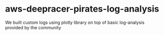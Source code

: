 # aws-deepracer-pirates-log-analysis
We built custom logs using plotly library on top of basic log-analysis provided by the community
